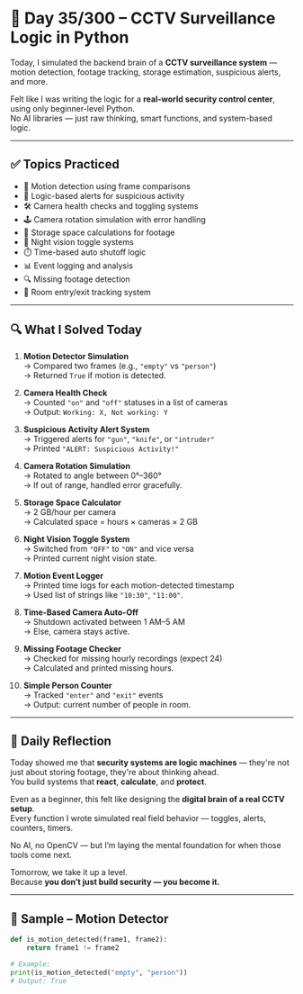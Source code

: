 # 🎥 Day 35/300 – CCTV Surveillance Logic in Python

Today, I simulated the backend brain of a **CCTV surveillance system** — motion detection, footage tracking, storage estimation, suspicious alerts, and more.

Felt like I was writing the logic for a **real-world security control center**, using only beginner-level Python.  
No AI libraries — just raw thinking, smart functions, and system-based logic.

---

## ✅ Topics Practiced

- 🚶 Motion detection using frame comparisons  
- 🧠 Logic-based alerts for suspicious activity  
- 🛠️ Camera health checks and toggling systems  
- 🕹️ Camera rotation simulation with error handling  
- 🧾 Storage space calculations for footage  
- 🌙 Night vision toggle systems  
- ⏱️ Time-based auto shutoff logic  
- 📊 Event logging and analysis  
- 🔍 Missing footage detection  
- 🧮 Room entry/exit tracking system

---

## 🔍 What I Solved Today

1. **Motion Detector Simulation**  
   → Compared two frames (e.g., `"empty"` vs `"person"`)  
   → Returned `True` if motion is detected.

2. **Camera Health Check**  
   → Counted `"on"` and `"off"` statuses in a list of cameras  
   → Output: `Working: X, Not working: Y`

3. **Suspicious Activity Alert System**  
   → Triggered alerts for `"gun"`, `"knife"`, or `"intruder"`  
   → Printed `"ALERT: Suspicious Activity!"`

4. **Camera Rotation Simulation**  
   → Rotated to angle between 0°–360°  
   → If out of range, handled error gracefully.

5. **Storage Space Calculator**  
   → 2 GB/hour per camera  
   → Calculated space = hours × cameras × 2 GB

6. **Night Vision Toggle System**  
   → Switched from `"OFF"` to `"ON"` and vice versa  
   → Printed current night vision state.

7. **Motion Event Logger**  
   → Printed time logs for each motion-detected timestamp  
   → Used list of strings like `"10:30"`, `"11:00"`.

8. **Time-Based Camera Auto-Off**  
   → Shutdown activated between 1 AM–5 AM  
   → Else, camera stays active.

9. **Missing Footage Checker**  
   → Checked for missing hourly recordings (expect 24)  
   → Calculated and printed missing hours.

10. **Simple Person Counter**  
    → Tracked `"enter"` and `"exit"` events  
    → Output: current number of people in room.

---

## 💭 Daily Reflection

Today showed me that **security systems are logic machines** — they're not just about storing footage, they're about thinking ahead.  
You build systems that **react**, **calculate**, and **protect**.

Even as a beginner, this felt like designing the **digital brain of a real CCTV setup**.  
Every function I wrote simulated real field behavior — toggles, alerts, counters, timers.

No AI, no OpenCV — but I’m laying the mental foundation for when those tools come next.

Tomorrow, we take it up a level.  
Because **you don’t just build security — you become it.**

---

## 🧠 Sample – Motion Detector

```python
def is_motion_detected(frame1, frame2):
    return frame1 != frame2

# Example:
print(is_motion_detected("empty", "person"))  
# Output: True
